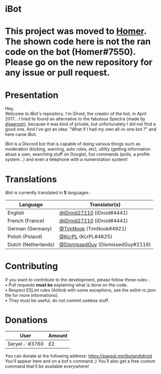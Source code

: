 iBot
===================

# This project was moved to [Homer](https://github.com/iDroid27210/homer). The shown code here is not the ran code on the bot (Homer#7550). Please go on the new repository for any issue or pull request.

# Presentation
Hey,  
Welcome to iBot's repository. I'm iDroid, the creator of the bot, in April 2017... I tried to found an alternative to the fabulous Spectra (made by [@jagrosh](https://github.com/jagrosh)), because it was kind of private, but unfortunately I did not find a good one. And I've got an idea: "What if I had my own all-in-one bot ?" and here came iBot.  
  
iBot is a Discord bot that is capable of doing various things such as moderation (kicking, warning, auto roles, etc), utility (getting information about a user, searching stuff on Google), fun commands (polls, a profile system...) and even a telephone with a numerotation system!  
  
# Translations
iBot is currently translated in **5** languages :  

Language               | Translator(s)  
---------------------- | --------------------------------------------------------  
English                | [@iDroid27210](https://github.com/iDroid27210) (iDroid#4441)  
French (France)        | [@iDroid27210](https://github.com/iDroid27210) (iDroid#4441)  
German (Germany)       | [@TimNook](https://github.com/TimNook) (TimNook#4921)  
Polish (Poland)        | [@KcrPL](https://github.com/KcrPL) (KcrPL#4625)  
Dutch (Netherlands)    | [@DismissedGuy](https://github.com/DismissedGuy) (DismissedGuy#2118)  

  
# Contributing
If you want to contribute to the development, please follow these rules :  
• Pull requests **must be** explaining what is done on the code.  
• Respect ESLint rules (Airbnb with some exceptions, see the eslint-rc.json file for more informations).  
• They must be useful, do not commit useless stuff.  
  
# Donations

User                    | Amount
----------------------- | -----------------------
Seryel ☄#3760          | £2

You can donate at the following address: https://paypal.me/ibotandidroid  
You'll appear here and on a bot's command ;) You'll also get a free custom command that'll be available everywhere!  
